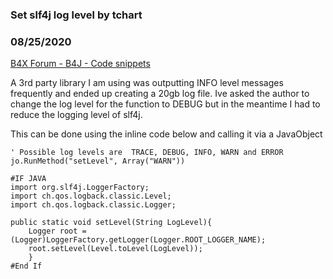 ### Set slf4j log level by tchart
### 08/25/2020
[B4X Forum - B4J - Code snippets](https://www.b4x.com/android/forum/threads/121595/)

A 3rd party library I am using was outputting INFO level messages frequently and ended up creating a 20gb log file. Ive asked the author to change the log level for the function to DEBUG but in the meantime I had to reduce the logging level of slf4j.  
  
This can be done using the inline code below and calling it via a JavaObject  
  

```B4X
' Possible log levels are  TRACE, DEBUG, INFO, WARN and ERROR  
jo.RunMethod("setLevel", Array("WARN"))
```

  
  

```B4X
#IF JAVA  
import org.slf4j.LoggerFactory;  
import ch.qos.logback.classic.Level;  
import ch.qos.logback.classic.Logger;  
  
public static void setLevel(String LogLevel){  
    Logger root = (Logger)LoggerFactory.getLogger(Logger.ROOT_LOGGER_NAME);  
    root.setLevel(Level.toLevel(LogLevel));  
    }  
#End If
```